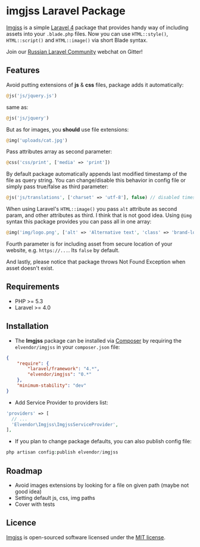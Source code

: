 # imgjss Laravel Package

[Imgjss](https://github.com/elvendor/imgjss) is a simple [Laravel 4](http://laravel.com) package that provides handy way of including assets into your `.blade.php` files.
Now you can use `HTML::style()`, `HTML::script()` and `HTML::image()` via short Blade syntax.

Join our [Russian Laravel Community](https://gitter.im/LaravelRUS/chat) webchat on Gitter!

## Features
Avoid putting extensions of **js** & **css** files, package adds it automatically:
```php
@js('js/jquery.js')
```
same as:
```php
@js('js/jquery')
```

But as for images, you **should** use file extensions:
```php
@img('uploads/cat.jpg')
```

Pass attributes array as second parameter:
```php
@css('css/print', ['media' => 'print'])
```

By default package automatically appends last modified timestamp of the file as query string.
You can change/disable this behavior in config file or simply pass true/false as third parameter:
```php
@js('js/translations', ['charset' => 'utf-8'], false) // disabled timestamp appending
```

When using Laravel's `HTML::image()` you pass `alt` attribute as second param, and other attributes as third.
I think that is not good idea. Using `@img` syntax this package provides you can pass all in one array:
```php
@img('img/logo.png', ['alt' => 'Alternative text', 'class' => 'brand-logo'])
```

Fourth parameter is for including asset from secure location of your website, e.g. `https://...`. Its `false` by default.

And lastly, please notice that package throws Not Found Exception when asset doesn't exist.

## Requirements
- PHP >= 5.3
- Laravel >= 4.0

## Installation
- The **Imgjss** package can be installed via [Composer](http://getcomposer.org) by requiring the
`elvendor/imgjss` in your `composer.json` file:

```json
{
    "require": {
        "laravel/framework": "4.*",
        "elvendor/imgjss": "0.*"
    },
    "minimum-stability": "dev"
}
```
- Add Service Provider to providers list:
```php
'providers' => [
  // ...
  'Elvendor\Imgjss\ImgjssServiceProvider',
],
```
- If you plan to change package defaults, you can also publish config file:
```php
php artisan config:publish elvendor/imgjss
```
	
## Roadmap
- Avoid images extensions by looking for a file on given path (maybe not good idea)
- Setting default js, css, img paths
- Cover with tests

## Licence
[Imgjss](https://github.com/elvendor/imgjss) is open-sourced software licensed under the [MIT license](http://opensource.org/licenses/MIT).
